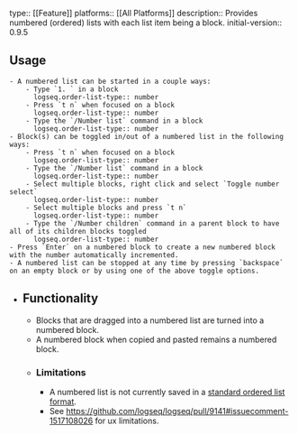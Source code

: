 type:: [[Feature]]
platforms:: [[All Platforms]]
description:: Provides numbered (ordered) lists with each list item being a block.
initial-version:: 0.9.5

## Usage
	- A numbered list can be started in a couple ways:
		- Type `1. ` in a block
		  logseq.order-list-type:: number
		- Press `t n` when focused on a block
		  logseq.order-list-type:: number
		- Type the `/Number list` command in a block
		  logseq.order-list-type:: number
	- Block(s) can be toggled in/out of a numbered list in the following ways:
		- Press `t n` when focused on a block
		  logseq.order-list-type:: number
		- Type the `/Number list` command in a block
		  logseq.order-list-type:: number
		- Select multiple blocks, right click and select `Toggle number select`
		  logseq.order-list-type:: number
		- Select multiple blocks and press `t n`
		  logseq.order-list-type:: number
		- Type the `/Number children` command in a parent block to have all of its children blocks toggled
		  logseq.order-list-type:: number
	- Press `Enter` on a numbered block to create a new numbered block with the number automatically incremented.
	- A numbered list can be stopped at any time by pressing `backspace` on an empty block or by using one of the above toggle options.
- ## Functionality
	- Blocks that are dragged into a numbered list are turned into a numbered block.
	- A numbered block when copied and pasted remains a numbered block.
	- ### Limitations
		- A numbered list is not currently saved in a [standard ordered list format](https://daringfireball.net/projects/markdown/syntax#list).
		- See https://github.com/logseq/logseq/pull/9141#issuecomment-1517108026 for ux limitations.